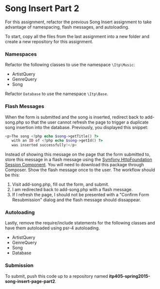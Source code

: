 Song Insert Part 2
===

For this assignment, refactor the previous Song Insert assignment to take advantage of namespacing, flash messages, and autoloading.

To start, copy all the files from the last assignment into a new folder and create a new repository for this assignment.

### Namespaces

Refactor the following classes to use the namespace `\Itp\Music`:

* ArtistQuery
* GenreQuery
* Song

Refactor `Database` to use the namespace `\Itp\Base`.

### Flash Messages

When the form is submitted and the song is inserted, redirect back to add-song.php so that the user cannot refresh the page to trigger a duplicate song insertion into the database. Previously, you displayed this snippet:

```php
<p>The song <?php echo $song->getTitle() ?>
   with an ID of <?php echo $song->getId() ?>
   was inserted successfully!</p>
```

Instead of showing this message on the page that the form submitted to, store this message in a flash message using the [Symfony HttpFoundation Session Component](http://symfony.com/doc/current/components/http_foundation/sessions.html). You will need to download this package through Composer. Show the flash message once to the user. The workflow should be this:

1. Visit add-song.php, fill out the form, and submit.
2. I am redirected back to add-song.php with a flash message.
3. If I refresh the page, I should not be presented with a "Confirm Form Resubmission" dialog and the flash message should dissappear.

### Autoloading

Lastly, remove the require/include statements for the following classes and have them autoloaded using psr-4 autoloading.

* ArtistQuery
* GenreQuery
* Song
* Database

### Submission

To submit, push this code up to a repository named __itp405-spring2015-song-insert-page-part2__.